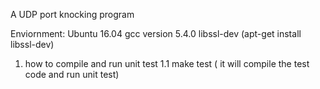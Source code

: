 A UDP port knocking program

Enviornment:
Ubuntu 16.04
gcc version 5.4.0 
libssl-dev (apt-get install libssl-dev)

1. how to compile and run unit test
    1.1 make test ( it will compile the test code and run unit test)
